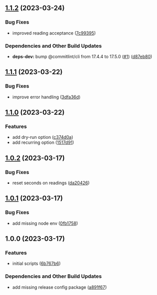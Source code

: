 ## [1.1.2](https://github.com/Th3S4mur41/hw2energyid/compare/v1.1.1...v1.1.2) (2023-03-24)


### Bug Fixes

* improved reading acceptance ([7c99395](https://github.com/Th3S4mur41/hw2energyid/commit/7c9939500879311edd10dcc0c76b8967468dd21f))


### Dependencies and Other Build Updates

* **deps-dev:** bump @commitlint/cli from 17.4.4 to 17.5.0 ([#1](https://github.com/Th3S4mur41/hw2energyid/issues/1)) ([d87eb80](https://github.com/Th3S4mur41/hw2energyid/commit/d87eb805c513df1234056d21bdb53859d977c29a))

## [1.1.1](https://github.com/Th3S4mur41/hw2energyid/compare/v1.1.0...v1.1.1) (2023-03-22)


### Bug Fixes

* improve error handling ([3dfa36d](https://github.com/Th3S4mur41/hw2energyid/commit/3dfa36d9cd24e9cd26b6287ac6713888ad7b2f8d))

## [1.1.0](https://github.com/Th3S4mur41/hw2energyid/compare/v1.0.2...v1.1.0) (2023-03-22)


### Features

* add dry-run option ([c374d0a](https://github.com/Th3S4mur41/hw2energyid/commit/c374d0ac253561382dc971b3d4c27c7f5203ac8f))
* add recurring option ([1517d91](https://github.com/Th3S4mur41/hw2energyid/commit/1517d91e71485c8c0de140193e3c252a015076f2))

## [1.0.2](https://github.com/Th3S4mur41/hw2energyid/compare/v1.0.1...v1.0.2) (2023-03-17)


### Bug Fixes

* reset seconds on readings ([da20426](https://github.com/Th3S4mur41/hw2energyid/commit/da20426f48377cf5c1d3580188540281089c1d40))

## [1.0.1](https://github.com/Th3S4mur41/hw2energyid/compare/v1.0.0...v1.0.1) (2023-03-17)


### Bug Fixes

* add missing node env ([0fb1758](https://github.com/Th3S4mur41/hw2energyid/commit/0fb175829efbb35391eb47bc6cdb339db1730119))

## 1.0.0 (2023-03-17)


### Features

* initial scripts ([6b767b6](https://github.com/Th3S4mur41/hw2energyid/commit/6b767b644b370ec26cedd3bf0046591d3039c456))


### Dependencies and Other Build Updates

* add missing release config package ([a891f67](https://github.com/Th3S4mur41/hw2energyid/commit/a891f67637e28c0f31f0f58d774d113394952f16))
